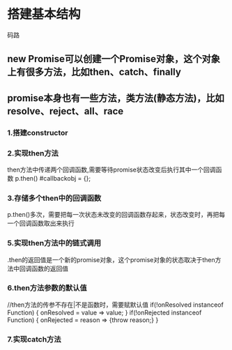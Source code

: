 # 搭建基本结构
码路
## new Promise可以创建一个Promise对象，这个对象上有很多方法，比如then、catch、finally
## promise本身也有一些方法，类方法(静态方法)，比如resolve、reject、all、race
### 1.搭建constructor

### 2.实现then方法
then方法中传递两个回调函数,需要等待promise状态改变后执行其中一个回调函数
p.then()
#callbackobj = {}; 

### 3.存储多个then中的回调函数
p.then()多次，需要把每一次状态未改变的回调函数存起来，状态改变时，再把每一个回调函数取出来执行

### 5.实现then方法中的链式调用
.then的返回值是一个新的promise对象，这个promise对象的状态取决于then方法中回调函数的返回值

### 6.then方法参数的默认值
 //then方法的传参不存在|不是函数时，需要赋默认值
    if(!onResolved instanceof Function) {
        onResolved = value => value;
    }
    if(!onRejected instanceof Function) {
        onRejected = reason => {throw reason;}
    }

### 7.实现catch方法

